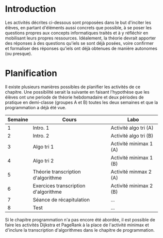 # Introduction
Les activités décrites ci-dessous sont proposées dans le but d'inciter les élèves, en partant d'éléments aussi concrets que possible, à se poser les questions propres aux concepts informatiques traités et à y réfléchir en mobilisant leurs propres ressources. Idéalement, la théorie devrait apporter des réponses à des questions qu'iels se sont déjà posées, voire confirmer et formaliser des réponses qu'iels ont déjà obtenues de manière autonomes (ou presque). 


# Planification

Il existe plusieurs manières possibles de planifier les activités
de ce chapitre. Une possibilité serait la suivante en faisant
l'hypothèse que les élèves ont une periode de théorie hebdomadaire et deux
périodes de pratique en demi-classe (groupes A et B) toutes les deux semaines et que la programmation a déjà été vue. 


|Semaine | Cours | Labo|
|------- | ------| ----|
|1       | Intro. 1| Activité algo tri (A)| 
|2       | Intro. 2| Activité algo tri (B)|
|3       | Algo tri 1| Activité minimax 1 (A)| 
|4       | Algo tri 2| Activité minimax 1 (B)|
|5       | Théorie transcription d'algorithme | Activité minmax 2 (A)| 
|6       | Exercices transcription d'algorithme| Activité minimax 2 (B)|
|7       | Séance de récapitulation| ...| 
|8       | Test | ...|


Si le chapitre programmation n'a pas encore été abordée, il est possible de faire les activités Dijkstra et PageRank à la
place de l'activité minimax et d'inclure la transcription d'algorithmes dans le chapitre de programmation.

